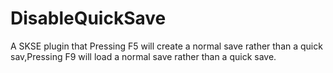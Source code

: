 # DisableQuickSave
A SKSE plugin that Pressing F5 will create a normal save rather than a quick sav,Pressing F9 will load a normal save rather than a quick save.
